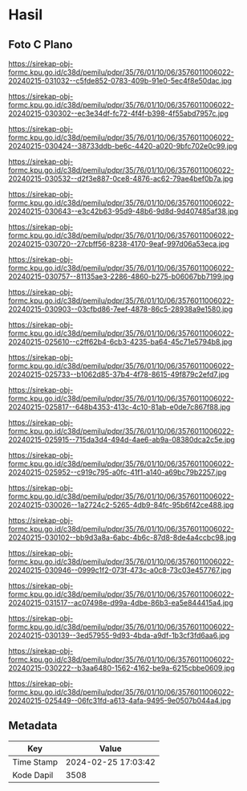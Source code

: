 # Hasil

## Foto C Plano

https://sirekap-obj-formc.kpu.go.id/c38d/pemilu/pdpr/35/76/01/10/06/3576011006022-20240215-031032--c5fde852-0783-409b-91e0-5ec4f8e50dac.jpg

https://sirekap-obj-formc.kpu.go.id/c38d/pemilu/pdpr/35/76/01/10/06/3576011006022-20240215-030302--ec3e34df-fc72-4f4f-b398-4f55abd7957c.jpg

https://sirekap-obj-formc.kpu.go.id/c38d/pemilu/pdpr/35/76/01/10/06/3576011006022-20240215-030424--38733ddb-be6c-4420-a020-9bfc702e0c99.jpg

https://sirekap-obj-formc.kpu.go.id/c38d/pemilu/pdpr/35/76/01/10/06/3576011006022-20240215-030532--d2f3e887-0ce8-4876-ac62-79ae4bef0b7a.jpg

https://sirekap-obj-formc.kpu.go.id/c38d/pemilu/pdpr/35/76/01/10/06/3576011006022-20240215-030643--e3c42b63-95d9-48b6-9d8d-9d407485af38.jpg

https://sirekap-obj-formc.kpu.go.id/c38d/pemilu/pdpr/35/76/01/10/06/3576011006022-20240215-030720--27cbff56-8238-4170-9eaf-997d06a53eca.jpg

https://sirekap-obj-formc.kpu.go.id/c38d/pemilu/pdpr/35/76/01/10/06/3576011006022-20240215-030757--81135ae3-2286-4860-b275-b06067bb7199.jpg

https://sirekap-obj-formc.kpu.go.id/c38d/pemilu/pdpr/35/76/01/10/06/3576011006022-20240215-030903--03cfbd86-7eef-4878-86c5-28938a9e1580.jpg

https://sirekap-obj-formc.kpu.go.id/c38d/pemilu/pdpr/35/76/01/10/06/3576011006022-20240215-025610--c2ff62b4-6cb3-4235-ba64-45c71e5794b8.jpg

https://sirekap-obj-formc.kpu.go.id/c38d/pemilu/pdpr/35/76/01/10/06/3576011006022-20240215-025733--b1062d85-37b4-4f78-8615-49f879c2efd7.jpg

https://sirekap-obj-formc.kpu.go.id/c38d/pemilu/pdpr/35/76/01/10/06/3576011006022-20240215-025817--648b4353-413c-4c10-81ab-e0de7c867f88.jpg

https://sirekap-obj-formc.kpu.go.id/c38d/pemilu/pdpr/35/76/01/10/06/3576011006022-20240215-025915--715da3d4-494d-4ae6-ab9a-08380dca2c5e.jpg

https://sirekap-obj-formc.kpu.go.id/c38d/pemilu/pdpr/35/76/01/10/06/3576011006022-20240215-025952--c919c795-a0fc-41f1-a140-a69bc79b2257.jpg

https://sirekap-obj-formc.kpu.go.id/c38d/pemilu/pdpr/35/76/01/10/06/3576011006022-20240215-030026--1a2724c2-5265-4db9-84fc-95b6f42ce488.jpg

https://sirekap-obj-formc.kpu.go.id/c38d/pemilu/pdpr/35/76/01/10/06/3576011006022-20240215-030102--bb9d3a8a-6abc-4b6c-87d8-8de4a4ccbc98.jpg

https://sirekap-obj-formc.kpu.go.id/c38d/pemilu/pdpr/35/76/01/10/06/3576011006022-20240215-030946--0999c1f2-073f-473c-a0c8-73c03e457767.jpg

https://sirekap-obj-formc.kpu.go.id/c38d/pemilu/pdpr/35/76/01/10/06/3576011006022-20240215-031517--ac07498e-d99a-4dbe-86b3-ea5e844415a4.jpg

https://sirekap-obj-formc.kpu.go.id/c38d/pemilu/pdpr/35/76/01/10/06/3576011006022-20240215-030139--3ed57955-9d93-4bda-a9df-1b3cf3fd6aa6.jpg

https://sirekap-obj-formc.kpu.go.id/c38d/pemilu/pdpr/35/76/01/10/06/3576011006022-20240215-030222--b3aa6480-1562-4162-be9a-6215cbbe0609.jpg

https://sirekap-obj-formc.kpu.go.id/c38d/pemilu/pdpr/35/76/01/10/06/3576011006022-20240215-025449--06fc31fd-a613-4afa-9495-9e0507b044a4.jpg


## Metadata

| Key        | Value               |
| ---------- | ------------------- |
| Time Stamp | 2024-02-25 17:03:42 |
| Kode Dapil | 3508                |



